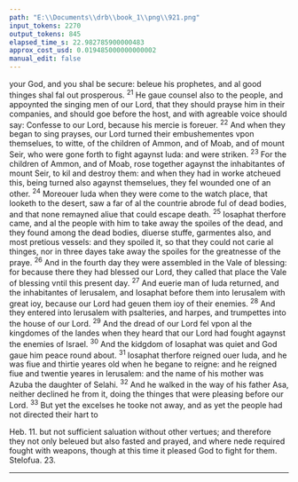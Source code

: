 ```yaml
---
path: "E:\\Documents\\drb\\book_1\\png\\921.png"
input_tokens: 2270
output_tokens: 845
elapsed_time_s: 22.982785900000483
approx_cost_usd: 0.019485000000000002
manual_edit: false
---
```

your God, and you shal be secure: beleue his prophetes, and al good thinges shal fal out prosperous. <sup>21</sup> He gaue counsel also to the people, and appoynted the singing men of our Lord, that they should prayse him in their companies, and should goe before the host, and with agreable voice should say: Confesse to our Lord, because his mercie is foreuer. <sup>22</sup> And when they began to sing prayses, our Lord turned their embushementes vpon themselues, to witte, of the children of Ammon, and of Moab, and of mount Seir, who were gone forth to fight agaynst Iuda: and were striken. <sup>23</sup> For the children of Ammon, and of Moab, rose together agaynst the inhabitantes of mount Seir, to kil and destroy them: and when they had in worke atcheued this, being turned also agaynst themselues, they fel wounded one of an other. <sup>24</sup> Moreouer Iuda when they were come to the watch place, that looketh to the desert, saw a far of al the countrie abrode ful of dead bodies, and that none remayned aliue that could escape death. <sup>25</sup> Iosaphat therfore came, and al the people with him to take away the spoiles of the dead, and they found among the dead bodies, diuerse stuffe, garmentes also, and most pretious vessels: and they spoiled it, so that they could not carie al thinges, nor in three dayes take away the spoiles for the greatnesse of the praye. <sup>26</sup> And in the fourth day they were assembled in the Vale of blessing: for because there they had blessed our Lord, they called that place the Vale of blessing vntil this present day. <sup>27</sup> And euerie man of Iuda returned, and the inhabitantes of Ierusalem, and Iosaphat before them into Ierusalem with great ioy, because our Lord had geuen them ioy of their enemies. <sup>28</sup> And they entered into Ierusalem with psalteries, and harpes, and trumpettes into the house of our Lord. <sup>29</sup> And the dread of our Lord fel vpon al the kingdomes of the landes when they heard that our Lord had fought agaynst the enemies of Israel. <sup>30</sup> And the kidgdom of Iosaphat was quiet and God gaue him peace round about. <sup>31</sup> Iosaphat therfore reigned ouer Iuda, and he was fiue and thirtie yeares old when he begane to reigne: and he reigned fiue and twentie yeares in Ierusalem: and the name of his mother was Azuba the daughter of Selahi. <sup>32</sup> And he walked in the way of his father Asa, neither declined he from it, doing the thinges that were pleasing before our Lord. <sup>33</sup> But yet the excelses he tooke not away, and as yet the people had not directed their hart to

<aside>Heb. 11. but not sufficient saluation without other vertues; and therefore they not only beleued but also fasted and prayed, and where nede required fought with weapons, though at this time it pleased God to fight for them. Stelofua. 23.</aside>

[^1]: Psal.135.

<hr>